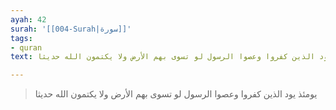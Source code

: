 ```yaml
---
ayah: 42
surah: '[[004-Surah|سورة]]'
tags:
- quran
text: يومئذ يود الذين كفروا وعصوا الرسول لو تسوى بهم الأرض ولا يكتمون الله حديثا

---
```

> يومئذ يود الذين كفروا وعصوا الرسول لو تسوى بهم الأرض ولا يكتمون الله حديثا
